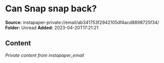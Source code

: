 # Can Snap snap back?

**Source:** instapaper-private://email/ab341753f2942105df4acd8898725f34/
**Folder:** Unread
**Added:** 2023-04-20T17:21:21




## Content
*Private content from instapaper_email*
